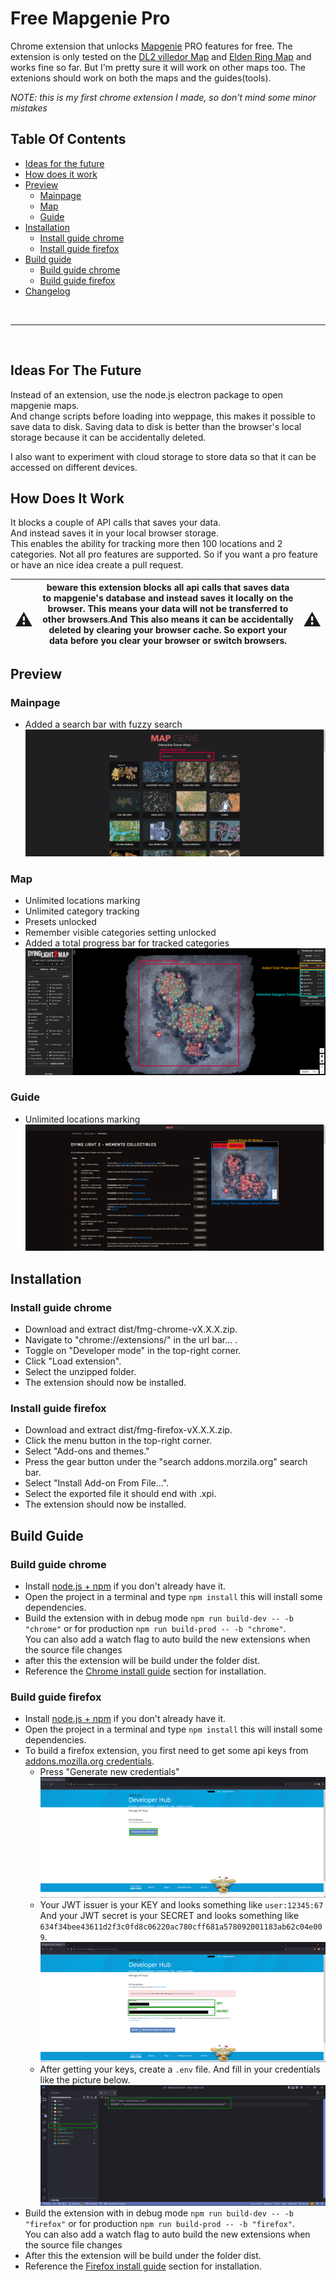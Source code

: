 # Free Mapgenie Pro

Chrome extension that unlocks [Mapgenie](https://mapgenie.io/) PRO features for free. The extension is only tested on the [DL2 villedor Map](https://mapgenie.io/dying-light-2/maps/villedor) and [Elden Ring Map](https://mapgenie.io/elden-ring) and works fine so far. But I'm pretty sure it will work on other maps too. The extenions should work on both the maps and the guides(tools).

_NOTE: this is my first chrome extension I made, so don't mind some minor mistakes_

## Table Of Contents

-   [Ideas for the future](#ideas-for-the-future)
-   [How does it work](#how-does-it-work)
-   [Preview](#preview)
    -   [Mainpage](#mainpage)
    -   [Map](#map)
    -   [Guide](#guide)
-   [Installation](#installation)
    -   [Install guide chrome](#install-guide-chrome)
    -   [Install guide firefox](#install-guide-firefox)
-   [Build guide](#build-guide)
    -   [Build guide chrome](#build-guide-chrome)
    -   [Build guide firefox](#build-guide-firefox)
-   [Changelog](#changelog)

<br>
<hr>
<br>

## Ideas For The Future

Instead of an extension, use the node.js electron package to open mapgenie maps.<br>
And change scripts before loading into weppage, this makes it possible to save data to disk.
Saving data to disk is better than the browser's local storage because it can be accidentally deleted.

I also want to experiment with cloud storage to store data so that it can be accessed on different devices.

## How Does It Work

It blocks a couple of API calls that saves your data.<br>
And instead saves it in your local browser storage.<br>
This enables the ability for tracking more then 100 locations and 2 categories.
Not all pro features are supported. So if you want a pro feature or have an nice idea create a pull request.

| <h1>:warning:</h1> | beware this extension blocks all api calls that saves data to mapgenie's database and instead saves it locally on the browser. This means your data will not be transferred to other browsers.And This also means it can be accidentally deleted by clearing your browser cache. So export your data before you clear your browser or switch browsers. | <h1>:warning:</h1> |
| ------------------ | ------------------------------------------------------------------------------------------------------------------------------------------------------------------------------------------------------------------------------------------------------------------------------------------------------------------------------------------------------ | ------------------ |

## Preview

### Mainpage

-   Added a search bar with fuzzy search
    ![mainpage preview](./assets/previews/mg_mainpage.png?raw=true)

### Map

-   Unlimited locations marking
-   Unlimited category tracking
-   Presets unlocked
-   Remember visible categories setting unlocked
-   Added a total progress bar for tracked categories
    ![map preview](./assets//previews/mg_map.png?raw=true)

### Guide

-   Unlimited locations marking
    ![guide preview](./assets//previews/mg_guide.png?raw=true)

## Installation

### Install guide chrome

-   Download and extract dist/fmg-chrome-vX.X.X.zip.
-   Navigate to "chrome://extensions/" in the url bar... .
-   Toggle on "Developer mode" in the top-right corner.
-   Click "Load extension".
-   Select the unzipped folder.
-   The extension should now be installed.

### Install guide firefox

-   Download and extract dist/fmg-firefox-vX.X.X.zip.
-   Click the menu button in the top-right corner.
-   Select "Add-ons and themes."
-   Press the gear button under the "search addons.morzila.org" search bar.
-   Select "Install Add-on From File...".
-   Select the exported file it should end with .xpi.
-   The extension should now be installed.

## Build Guide

### Build guide chrome

-   Install [node.js + npm](https://nodejs.org/en/download/) if you don't already have it.
-   Open the project in a terminal and type `npm install` this will install some dependencies.
-   Build the extension with in debug mode `npm run build-dev -- -b "chrome"` or for production `npm run build-prod -- -b "chrome"`.
    <br> You can also add a watch flag to auto build the new extensions when the source file changes
-   after this the extension will be build under the folder dist.
-   Reference the [Chrome install guide](#install-guide-chrome) section for installation.

### Build guide firefox

-   Install [node.js + npm](https://nodejs.org/en/download/) if you don't already have it.
-   Open the project in a terminal and type `npm install` this will install some dependencies.
-   To build a firefox extension, you first need to get some api keys from [addons.mozilla.org credentials](https://addons.mozilla.org/en-US/developers/addon/api/key/).
    -   Press "Generate new credentials"
        ![firefox generate keys](./assets//firefox/firefox_generate_keys.png?raw=true)
    -   Your JWT issuer is your KEY and looks something like `user:12345:67`<br>
        And your JWT secret is your SECRET and looks something like `634f34bee43611d2f3c0fd8c06220ac780cff681a578092001183ab62c04e009`.
        ![firefox keys](./assets//firefox/firefox_keys.png?raw=true)
    -   After getting your keys, create a `.env` file.
        And fill in your credentials like the picture below.
        ![firefox keys](./assets//firefox/firefox_env.png?raw=true)
-   Build the extension with in debug mode `npm run build-dev -- -b "firefox"` or for production `npm run build-prod -- -b "firefox"`.
    <br> You can also add a watch flag to auto build the new extensions when the source file changes
-   After this the extension will be build under the folder dist.
-   Reference the [Firefox install guide](#install-guide-firefox) section for installation.
